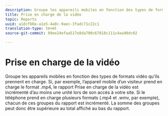 ```yaml
---
description: Groupe les appareils mobiles en fonction des types de formats vidéo qu’ils prennent en charge. Si, par exemple, l’appareil mobile d’un visiteur prend en charge le format .mp4, le rapport Prise en charge de la vidéo est incrémenté d’au moins une unité lors de son accès à votre site. Si le téléphone prend en charge plusieurs formats (.mp4 et .wmv, par exemple), chacun de ces groupes du rapport est incrémenté. La somme des groupes peut donc être supérieure au total affiché au bas du rapport.
title: Prise en charge de la vidéo
topic: Reports
uuid: a1dcf60a-a1e5-4a0c-9aec-3fadc71c22c1
translation-type: tm+mt
source-git-commit: 99ee24efaa517e8da700c67818c111c4aa90dc02

---
```



# Prise en charge de la vidéo

Groupe les appareils mobiles en fonction des types de formats vidéo qu’ils prennent en charge. Si, par exemple, l’appareil mobile d’un visiteur prend en charge le format .mp4, le rapport Prise en charge de la vidéo est incrémenté d’au moins une unité lors de son accès à votre site. Si le téléphone prend en charge plusieurs formats (.mp4 et .wmv, par exemple), chacun de ces groupes du rapport est incrémenté. La somme des groupes peut donc être supérieure au total affiché au bas du rapport.

